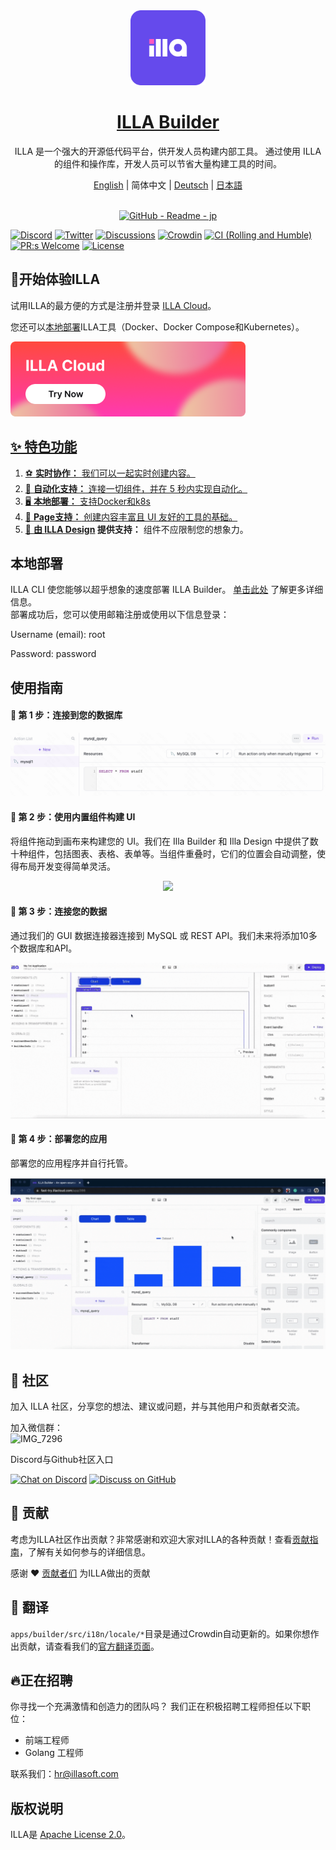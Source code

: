 
<div align="center">
  <a href="https://cloud.illacloud.com?utm_source=github&utm_medium=readme&utm_campaign=github-readme">
    <img alt="ILLA Design Logo" width="120px" height="120px" src="https://github.com/illacloud/.github/blob/main/assets/images/illa-logo.svg"/>
  </a>
</div>

<h1 align="center"><a href="https://cloud.illacloud.com?utm_source=github&utm_medium=readme&utm_campaign=github-readme">ILLA Builder</a></h1>

<p align="center">ILLA 是一个强大的开源低代码平台，供开发人员构建内部工具。 通过使用 ILLA 的组件和操作库，开发人员可以节省大量构建工具的时间。 </p>

<div align="center">
<a href="https://github.com/illacloud/illa-builder/blob/beta/README.md">English</a> | 简体中文 | <a href="https://github.com/illacloud/illa-builder/blob/beta/README-DE.md">Deutsch</a> | <a href="https://github.com/illacloud/illa-builder/blob/beta/README-JP.md">日本語</a>
</div>

<br>
<p align="center">
<a href="https://cloud.illacloud.com?utm_source=github&utm_medium=readme&utm_campaign=github-readme">
  <img width="800" alt="GitHub - Readme - jp" src="https://github.com/illacloud/illa-builder/assets/112603073/f3e7105a-b50d-461b-b3b7-a031c43d9465">
</a>
</p>

[![Discord](https://img.shields.io/badge/chat-Discord-7289DA?logo=discord)](https://discord.gg/illacloud)
[![Twitter](https://img.shields.io/badge/Twitter-1DA1F2?logo=x&logoColor=white)](https://twitter.com/illa_cloud)
[![Discussions](https://img.shields.io/badge/discussions-GitHub-333333?logo=github)](https://github.com/orgs/illacloud/discussions)
[![Crowdin](https://badges.crowdin.net/illa-builder/localized.svg)](https://crowdin.com/project/illa-builder)
[![CI (Rolling and Humble)](https://github.com/illacloud/illa-builder/actions/workflows/build-docker.yml/badge.svg?query=branch%3Amain)](https://github.com/illacloud/illa-builder/actions/workflows/build-docker.yml?query=branch%3Amain)
[![PR:s Welcome](https://img.shields.io/badge/PR:s-welcome-brightgreen.svg)](https://github.com/illacloud/illa-builder/pulls)
[![License](https://img.shields.io/badge/license-Apache%202-4EB1BA.svg?style=socialflat-square&)](https://www.apache.org/licenses/LICENSE-2.0.html)

## 🚀开始体验ILLA
试用ILLA的最方便的方式是注册并登录 [ILLA Cloud](https://cloud.illacloud.com?utm_source=github&utm_medium=readme&utm_campaign=github-readme)。

您还可以[本地部署](https://github.com/illacloud/illa-builder/blob/main/README-CN.md#%E6%9C%AC%E5%9C%B0%E9%83%A8%E7%BD%B2)ILLA工具（Docker、Docker Compose和Kubernetes）。
<p>
  <a href="https://cloud.illacloud.com?utm_source=github&utm_medium=readme&utm_campaign=github-readme"><img src="https://raw.githubusercontent.com/illacloud/.github/main/assets/images/ILLA%20Cloud.png" height=120 />
</p>



## ✨ 特色功能

1. ⚽ **实时协作：** 我们可以一起实时创建内容。
2. 🤖 **自动化支持：** 连接一切组件，并在 5 秒内实现自动化。
3. 🖥 **本地部署：** 支持Docker和k8s
4. 📝 **Page支持：** 创建内容丰富且 UI 友好的工具的基础。
5. 🎨 **由 [ILLA Design](https://github.com/illacloud/illa-design) 提供支持：** 组件不应限制您的想象力。

## 本地部署
    
ILLA CLI 使您能够以超乎想象的速度部署 ILLA Builder。 [单击此处](https://docs.illacloud.com/self-hosted-deployment) 了解更多详细信息。
</br>部署成功后，您可以使用邮箱注册或使用以下信息登录：
<p align="left">Username (email): root</p>
<p align="left">Password: password</p>
    
## 使用指南

#### 🎯 第 1 步：连接到您的数据库
<p align="center">
  <a href="https://cloud.illacloud.com?utm_source=github&utm_medium=readme&utm_campaign=github-readme">
    <img src="https://github.com/illacloud/.github/blob/main/assets/images/sql.jpeg">
  </a>
</p>

#### 🎨 第 2 步：使用内置组件构建 UI
将组件拖动到画布来构建您的 UI。我们在 Illa Builder 和 Illa Design 中提供了数十种组件，包括图表、表格、表单等。当组件重叠时，它们的位置会自动调整，使得布局开发变得简单灵活。
<p align="center">
  <a href="https://cloud.illacloud.com?utm_source=github&utm_medium=readme&utm_campaign=github-readme">
    <img src="https://github.com/illacloud/.github/blob/main/assets/images/edit-ui-with-components.gif">
  </a>
</p>

#### 🔌 第 3 步：连接您的数据
通过我们的 GUI 数据连接器连接到 MySQL 或 REST API。我们未来将添加10多个数据库和API。
<p align="center">
  <a href="https://cloud.illacloud.com?utm_source=github&utm_medium=readme&utm_campaign=github-readme">
    <img src="https://github.com/illacloud/.github/blob/main/assets/images/connect-your-data.gif">
  </a>
</p>

#### 🚀 第 4 步：部署您的应用
部署您的应用程序并自行托管。
<p align="center">
  <a href="https://cloud.illacloud.com?utm_source=github&utm_medium=readme&utm_campaign=github-readme">
    <img src="https://github.com/illacloud/.github/blob/main/assets/images/deploy.gif">
  </a>
</p>


## 💬 社区

加入 ILLA 社区，分享您的想法、建议或问题，并与其他用户和贡献者交流。

加入微信群：  
![IMG_7296](https://github.com/illacloud/illa-builder/assets/112603073/afc9e5b7-a7c4-469d-a5aa-36f1731d55ee)


Discord与Github社区入口

[![Chat on Discord](https://img.shields.io/badge/chat-Discord-7289DA?logo=discord)](https://discord.gg/illacloud)   [![Discuss on GitHub](https://img.shields.io/badge/discussions-GitHub-333333?logo=github)](https://github.com/orgs/illacloud/discussions)   

## 🌱 贡献

考虑为ILLA社区作出贡献？非常感谢和欢迎大家对ILLA的各种贡献！查看[贡献指南](./CONTRIBUTING.md)，了解有关如何参与的详细信息。
<p>感谢 ❤︎  <a href="https://github.com/illacloud/illa-builder/graphs/contributors">贡献者们</a> 为ILLA做出的贡献</p>

## 📢 翻译

`apps/builder/src/i18n/locale/*`目录是通过Crowdin自动更新的。如果你想作出贡献，请查看我们的[官方翻译页面](https://crowdin.com/project/illa-builder)。

## 🔥正在招聘

你寻找一个充满激情和创造力的团队吗？ 我们正在积极招聘工程师担任以下职位：

- 前端工程师
- Golang 工程师

联系我们：hr@illasoft.com
## 版权说明

ILLA是 [Apache License 2.0](./LICENSE)。
